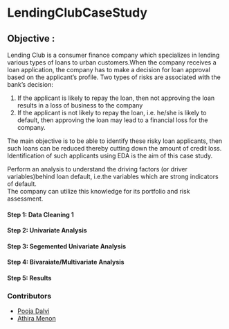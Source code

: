 # LendingClubCaseStudy
 ## Objective :
Lending Club is a  consumer finance company which specializes in lending various types of loans to urban customers.When the company receives a loan application, the company has to make a decision for loan approval based on the applicant’s profile. Two types of risks are associated with the bank’s decision:
1. If the applicant is likely to repay the loan, then not approving the loan results in a loss of business to the company
2. If the applicant is not likely to repay the loan, i.e. he/she is likely to default, then approving the loan may lead to a financial loss for the company.

The main objective is to be able to identify these risky loan applicants, then such loans can be reduced thereby cutting down the amount of credit loss. Identification of such applicants using EDA is the aim of this case study. 

Perform an analysis to understand the driving factors (or driver variables)behind loan default, i.e.the variables which are strong indicators of default.  
The company can utilize this knowledge for its portfolio and risk assessment. 

#### Step 1: Data Cleaning 1  
#### Step 2: Univariate Analysis
#### Step 3: Segemented Univariate Analysis
#### Step 4: Bivaraiate/Multivariate Analysis
#### Step 5: Results   


### Contributors
* [Pooja Dalvi](https://github.com/beingpooja)
* [Athira Menon](https://github.com/athirasmenon)

